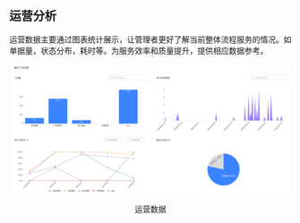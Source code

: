 ## 运营分析
运营数据主要通过图表统计展示，让管理者更好了解当前整体流程服务的情况。如单据量，状态分布，耗时等。为服务效率和质量提升，提供相应数据参考。

![-w2021](media/21e2fae40c243019f5eb01518a4cd2c9.png)

<center>运营数据</center>
